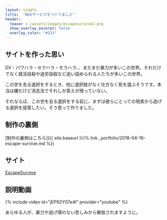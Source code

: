 ```yaml
---
layout: single
title:  "Webサービスをつくりました"
header:
  teaser : /assets/images/escapesurvive2.png
  show_overlay_excerpt: false
  overlay_color: "#333"
---
```



## サイトを作った思い

DV・パワハラ・セクハラ・モラハラ、、まだまだ暴力が多いこの世界。それだけでなく就活自殺や過労自殺など追い詰められる人たちが多いこの世界。

この世を去る選択をするとき、他に選択肢がなく仕方なく死を選ぶそうです。本当は嫌だけど消去法でそれしか答えが残っていない。

それならば、この世を去る選択をする前に、まずは彼らにとっての現実から逃げる選択を提案したい。そう思って作りました。

## 制作の裏側

[制作の裏側はこちら]({{ site.baseurl }}{% link _portfolio/2018-04-16-escape-survive.md %})

## サイト

[EscapeSurvive](https://escape-survive.herokuapp.com/)

## 説明動画

{% include video id="jEP92Y07e4I" provider="youtube" %}


あらゆる人が、暴力や逃げ場のない苦しみから解放されますように。
